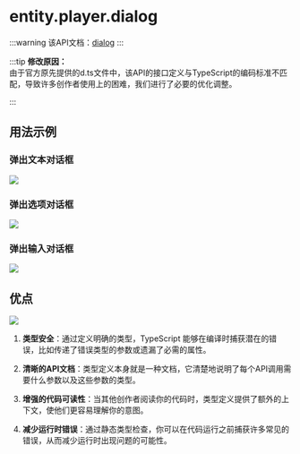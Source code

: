 # entity.player.dialog
:::warning
该API文档：[dialog](https://docs.box3lab.com/api/GamePlayer/chat.html#dialog)
:::

:::tip
**修改原因：**  
由于官方原先提供的d.ts文件中，该API的接口定义与TypeScript的编码标准不匹配，导致许多创作者使用上的困难，我们进行了必要的优化调整。

:::


## 用法示例
### **弹出文本对话框**

![](/text.webp)


### **弹出选项对话框**
![](/select.webp)


### **弹出输入对话框**
![](/input.webp)


## 优点


![](/dialog.webp)


1. **类型安全**：通过定义明确的类型，TypeScript 能够在编译时捕获潜在的错误，比如传递了错误类型的参数或遗漏了必需的属性。

2. **清晰的API文档**：类型定义本身就是一种文档，它清楚地说明了每个API调用需要什么参数以及这些参数的类型。

3. **增强的代码可读性**：当其他创作者阅读你的代码时，类型定义提供了额外的上下文，使他们更容易理解你的意图。

4. **减少运行时错误**：通过静态类型检查，你可以在代码运行之前捕获许多常见的错误，从而减少运行时出现问题的可能性。

